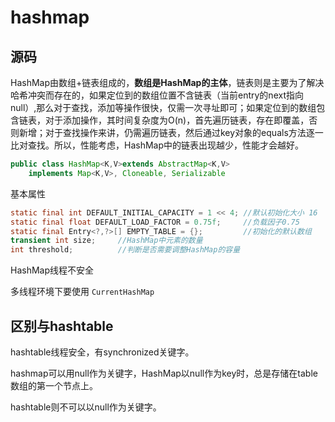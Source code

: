 # hashmap

## 源码

HashMap由数组+链表组成的，**数组是HashMap的主体**，链表则是主要为了解决哈希冲突而存在的，如果定位到的数组位置不含链表（当前entry的next指向null）,那么对于查找，添加等操作很快，仅需一次寻址即可；如果定位到的数组包含链表，对于添加操作，其时间复杂度为O(n)，首先遍历链表，存在即覆盖，否则新增；对于查找操作来讲，仍需遍历链表，然后通过key对象的equals方法逐一比对查找。所以，性能考虑，HashMap中的链表出现越少，性能才会越好。

```java
public class HashMap<K,V>extends AbstractMap<K,V>
    implements Map<K,V>, Cloneable, Serializable
```

基本属性

```java
static final int DEFAULT_INITIAL_CAPACITY = 1 << 4; //默认初始化大小 16 
static final float DEFAULT_LOAD_FACTOR = 0.75f;     //负载因子0.75
static final Entry<?,?>[] EMPTY_TABLE = {};         //初始化的默认数组
transient int size;     //HashMap中元素的数量
int threshold;          //判断是否需要调整HashMap的容量  
```

HashMap线程不安全

多线程环境下要使用 `CurrentHashMap`

## 区别与hashtable

hashtable线程安全，有synchronized关键字。

hashmap可以用null作为关键字，HashMap以null作为key时，总是存储在table数组的第一个节点上。

hashtable则不可以以null作为关键字。



